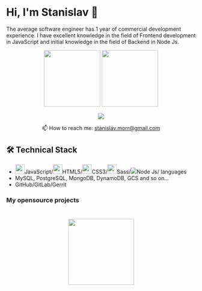 # Hi, I'm Stanislav 👋
The average software engineer has 1 year of commercial development experience. I have excellent knowledge in the field of Frontend development in JavaScript and initial knowledge in the field of Backend in Node Js.

<p align='center'>
   <a href="https://github-readme-stats.vercel.app/api?username=romankh3&show_icons=true&count_private=true"><img
           height=150
           src="https://github-readme-stats.vercel.app/api?username=STARGUS&show_icons=true&count_private=true"/></a>
   <a href="https://github.com/STARGUS/github-readme-stats"><img height=150
                                                                  src="https://github-readme-stats.vercel.app/api/top-langs/?username=STARGUS&layout=compact"/></a>
</p>

<p align='center'>
   <a href="https://t.me/joinchat/Stivenmorr">
       <img src="https://img.shields.io/badge/Telegram-2CA5E0?style=for-the-badge&logo=telegram&logoColor=white"/>
   </a>
<p align='center'>
   📫 How to reach me: <a href='mailto:stanislav.morr@gmail.com'>stanislav.morr@gmail.com</a>
</p>



## 🛠 Technical Stack


*   <img src="https://img.icons8.com/color/48/000000/javascript--v2.png" height=25/>JavaScript/<img height=25 src="https://img.icons8.com/color/48/000000/html-5--v2.png"/>HTML5/<img height=25 src="https://img.icons8.com/color/48/000000/css3.png"/>CSS3/<img height=25 src="https://img.icons8.com/color/48/000000/sass.png"/>Sass/<img src="https://img.icons8.com/color/48/000000/nodejs.png"/>Node Js/ languages
*   MySQL, PostgreSQL, MongoDB,  DynamoDB, GCS and so on...
*   GitHub/GitLab/Gerrit

### My opensource projects


<div align="center" style="margin: 40px 0">
   <a href="https://github.com/STARGUS/github-profile-views-counter">
       <img width="175px" src="https://komarev.com/ghpvc/?username=STARGUS&color=DE002D">
   </a>
</div>


